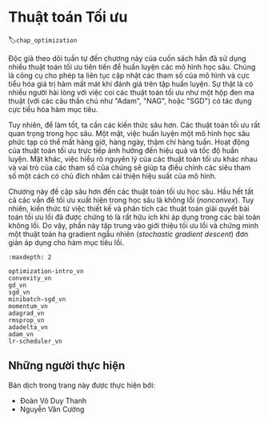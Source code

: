 <!--
# Optimization Algorithms
-->

# Thuật toán Tối ưu
:label:`chap_optimization`

<!--
If you read the book in sequence up to this point you already used a number of advanced optimization algorithms to train deep learning models.
They were the tools that allowed us to continue updating model parameters and to minimize the value of the loss function, as evaluated on the training set.
Indeed, anyone content with treating optimization as a black box device to minimize objective functions in a simple setting might well content oneself 
with the knowledge that there exists an array of incantations of such a procedure (with names such as "Adam", "NAG", or "SGD").
-->

Độc giả theo dõi tuần tự đến chương này của cuốn sách hẳn đã sử dụng nhiều thuật toán tối ưu tiên tiến để huấn luyện các mô hình học sâu. 
Chúng là công cụ cho phép ta liên tục cập nhật các tham số của mô hình và cực tiểu hóa giá trị hàm mất mát khi đánh giá trên tập huấn luyện. 
Sự thật là có nhiều người hài lòng với việc coi các thuật toán tối ưu như một hộp đen ma thuật (với các câu thần chú như "Adam", "NAG", hoặc "SGD") có tác dụng cực tiểu hóa hàm mục tiêu.

<!--
To do well, however, some deeper knowledge is required.
Optimization algorithms are important for deep learning.
On one hand, training a complex deep learning model can take hours, days, or even weeks.
The performance of the optimization algorithm directly affects the model's training efficiency.
On the other hand, understanding the principles of different optimization algorithms and the role of their parameters will enable us 
to tune the hyperparameters in a targeted manner to improve the performance of deep learning models.
-->

Tuy nhiên, để làm tốt, ta cần các kiến thức sâu hơn. 
Các thuật toán tối ưu rất quan trọng trong học sâu. 
Một mặt, việc huấn luyện một mô hình học sâu phức tạp có thể mất hàng giờ, hàng ngày, thậm chí hàng tuần. 
Hoạt động của thuật toán tối ưu trực tiếp ảnh hưởng đến hiệu quả và tốc độ huấn luyện. 
Mặt khác, việc hiểu rõ nguyên lý của các thuật toán tối ưu khác nhau và vai trò của các tham số của chúng sẽ giúp ta điều chỉnh các siêu tham số một cách có chủ đích nhằm cải thiện hiệu suất của mô hình.

<!--
In this chapter, we explore common deep learning optimization algorithms in depth.
Almost all optimization problems arising in deep learning are *nonconvex*.
Nonetheless, the design and analysis of algorithms in the context of convex problems has proven to be very instructive.
It is for that reason that this section includes a primer on convex optimization and the proof for a very simple stochastic gradient descent algorithm on a convex objective function.
-->

Chương này đề cập sâu hơn đến các thuật toán tối ưu học sâu. Hầu hết tất cả các vấn đề tối ưu xuất hiện trong học sâu là không lồi (*nonconvex*). 
Tuy nhiên, kiến thức từ việc thiết kế và phân tích các thuật toán giải quyết bài toán tối ưu lồi đã được chứng tỏ là rất hữu ích khi áp dụng trong các bài toán không lồi.
Do vậy, phần này tập trung vào giới thiệu tối ưu lồi và chứng minh một thuật toán hạ gradient ngẫu nhiên (*stochastic gradient descent*) đơn giản áp dụng cho hàm mục tiêu lồi.

```toc
:maxdepth: 2

optimization-intro_vn
convexity_vn
gd_vn
sgd_vn
minibatch-sgd_vn
momentum_vn
adagrad_vn
rmsprop_vn
adadelta_vn
adam_vn
lr-scheduler_vn
```

## Những người thực hiện
Bản dịch trong trang này được thực hiện bởi:

* Đoàn Võ Duy Thanh
* Nguyễn Văn Cường

